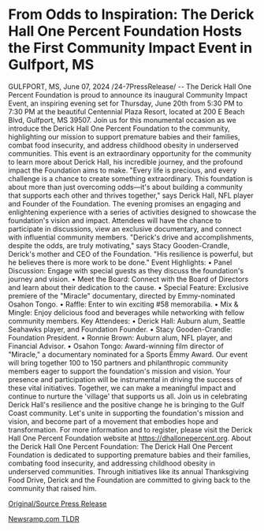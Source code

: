 # From Odds to Inspiration: The Derick Hall One Percent Foundation Hosts the First Community Impact Event in Gulfport, MS

GULFPORT, MS, June 07, 2024 /24-7PressRelease/ -- The Derick Hall One Percent Foundation is proud to announce its inaugural Community Impact Event, an inspiring evening set for Thursday, June 20th from 5:30 PM to 7:30 PM at the beautiful Centennial Plaza Resort, located at 200 E Beach Blvd, Gulfport, MS 39507.  Join us for this monumental occasion as we introduce the Derick Hall One Percent Foundation to the community, highlighting our mission to support premature babies and their families, combat food insecurity, and address childhood obesity in underserved communities. This event is an extraordinary opportunity for the community to learn more about Derick Hall, his incredible journey, and the profound impact the Foundation aims to make.  "Every life is precious, and every challenge is a chance to create something extraordinary. This foundation is about more than just overcoming odds—it's about building a community that supports each other and thrives together," says Derick Hall, NFL player and Founder of the Foundation.  The evening promises an engaging and enlightening experience with a series of activities designed to showcase the foundation's vision and impact. Attendees will have the chance to participate in discussions, view an exclusive documentary, and connect with influential community members.  "Derick's drive and accomplishments, despite the odds, are truly motivating," says Stacy Gooden-Crandle, Derick's mother and CEO of the Foundation. "His resilience is powerful, but he believes there is more work to be done."  Event Highlights: •	Panel Discussion: Engage with special guests as they discuss the foundation's journey and vision. •	Meet the Board: Connect with the Board of Directors and learn about their dedication to the cause. •	Special Feature: Exclusive premiere of the "Miracle" documentary, directed by Emmy-nominated Osahon Tongo. •	Raffle: Enter to win exciting #58 memorabilia. •	Mix & Mingle: Enjoy delicious food and beverages while networking with fellow community members.  Key Attendees: •	Derick Hall: Auburn alum, Seattle Seahawks player, and Foundation Founder. •	Stacy Gooden-Crandle: Foundation President. •	Ronnie Brown: Auburn alum, NFL player, and Financial Advisor. •	Osahon Tongo: Award-winning film director of "Miracle," a documentary nominated for a Sports Emmy Award.  Our event will bring together 100 to 150 partners and philanthropic community members eager to support the foundation's mission and vision. Your presence and participation will be instrumental in driving the success of these vital initiatives. Together, we can make a meaningful impact and continue to nurture the 'village' that supports us all.  Join us in celebrating Derick Hall's resilience and the positive change he is bringing to the Gulf Coast community. Let's unite in supporting the foundation's mission and vision, and become part of a movement that embodies hope and transformation.  For more information and to register, please visit the Derick Hall One Percent Foundation website at https://dhallonepercent.org.  About the Derick Hall One Percent Foundation: The Derick Hall One Percent Foundation is dedicated to supporting premature babies and their families, combating food insecurity, and addressing childhood obesity in underserved communities. Through initiatives like its annual Thanksgiving Food Drive, Derick and the Foundation are committed to giving back to the community that raised him. 

[Original/Source Press Release](https://www.24-7pressrelease.com/press-release/511504/from-odds-to-inspiration-the-derick-hall-one-percent-foundation-hosts-the-first-community-impact-event-in-gulfport-ms) 

[Newsramp.com TLDR](https://newsramp.com/None) 